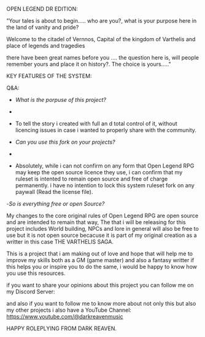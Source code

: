
OPEN LEGEND DR EDITION:


"Your tales is about to begin.....
who are you?, what is your purpose here in the land of vanity and pride?

Welcome to the citadel of Vernnos, Capital of the kingdom of Varthelis
and place of legends and tragedies 

there have been great names before you .... the question here is, will people remember yours and place it on history?.
The choice is yours....."

KEY FEATURES OF THE SYSTEM:



Q&A:

- *What is the porpuse of this project?*
- 
- To tell the story i created with full an d total control of it, without licencing issues in case i wanted to properly share with the community.

- *Can you use this fork on your projects?*
-
- Absolutely, while i can not confirm on any form that Open Legend RPG may keep the open source licence they use, i can confirm that my ruleset is intented to remain open source and free of charge permanently. i have no intention to lock this system ruleset fork on any paywall (Read the license file).

-*So is everything free or open Source?*

My changes to the core original rules of Open Legend RPG are open source and are intended to remain that way, The that i will be releasing for this project includes World building, NPCs and lore in general will also be free to use but it is not open source becacuse it is part of my original creation as a writter in this case
THE VARTHELIS SAGA.


This is a project that i am making out of love and hope that will help me to improve my skills both as a GM (game master) and also a fantasy writter
if this helps you or inspire you to do the same, i would be happy to know how you use this resources.



if you want to share your opinions about this project you can follow me on my Discord Server:

and also if you want to follow me to know more about not only this but also my other projects i also have a YouTube Channel: https://www.youtube.com/@darkreavenmusic


HAPPY ROLEPLYING FROM DARK REAVEN.



